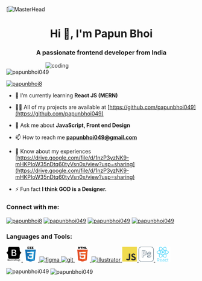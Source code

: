 [![MasterHead](https://www.behance.net/gallery/63700641/Computer-Programming-Software-Code-4K-Background)
<h1 align="center">Hi 👋, I'm Papun Bhoi</h1>
<h3 align="center">A passionate frontend developer from India</h3>
<img align="right" alt="coding" width="400" src="https://upload.wikimedia.org/wikipedia/commons/6/6f/Programming123najra.gif">


<p align="left"> <img src="https://komarev.com/ghpvc/?username=papunbhoi049&label=Profile%20views&color=0e75b6&style=flat" alt="papunbhoi049" /> </p>

<p align="left"> <a href="https://twitter.com/papunbhoi8" target="blank"><img src="https://img.shields.io/twitter/follow/papunbhoi8?logo=twitter&style=for-the-badge" alt="papunbhoi8" /></a> </p>

- 🌱 I’m currently learning **React JS (MERN)**

- 👨‍💻 All of my projects are available at [https://github.com/papunbhoi049](https://github.com/papunbhoi049)

- 💬 Ask me about **JavaScript, Front end Design**

- 📫 How to reach me **papunbhoi049@gmail.com**

- 📄 Know about my experiences [https://drive.google.com/file/d/1nzP3yzNK9-mHKPIoW35nDtq60tyVsn0x/view?usp=sharing](https://drive.google.com/file/d/1nzP3yzNK9-mHKPIoW35nDtq60tyVsn0x/view?usp=sharing)

- ⚡ Fun fact **I think GOD is a Designer.**

<h3 align="left">Connect with me:</h3>
<p align="left">
<a href="https://twitter.com/papunbhoi8" target="blank"><img align="center" src="https://raw.githubusercontent.com/rahuldkjain/github-profile-readme-generator/master/src/images/icons/Social/twitter.svg" alt="papunbhoi8" height="30" width="40" /></a>
<a href="https://linkedin.com/in/papunbhoi049" target="blank"><img align="center" src="https://raw.githubusercontent.com/rahuldkjain/github-profile-readme-generator/master/src/images/icons/Social/linked-in-alt.svg" alt="papunbhoi049" height="30" width="40" /></a>
<a href="https://fb.com/papunbhoi049" target="blank"><img align="center" src="https://raw.githubusercontent.com/rahuldkjain/github-profile-readme-generator/master/src/images/icons/Social/facebook.svg" alt="papunbhoi049" height="30" width="40" /></a>
<a href="https://instagram.com/papunbhoi049" target="blank"><img align="center" src="https://raw.githubusercontent.com/rahuldkjain/github-profile-readme-generator/master/src/images/icons/Social/instagram.svg" alt="papunbhoi049" height="30" width="40" /></a>
</p>

<h3 align="left">Languages and Tools:</h3>
<p align="left"> <a href="https://getbootstrap.com" target="_blank" rel="noreferrer"> <img src="https://raw.githubusercontent.com/devicons/devicon/master/icons/bootstrap/bootstrap-plain-wordmark.svg" alt="bootstrap" width="40" height="40"/> </a> <a href="https://www.w3schools.com/css/" target="_blank" rel="noreferrer"> <img src="https://raw.githubusercontent.com/devicons/devicon/master/icons/css3/css3-original-wordmark.svg" alt="css3" width="40" height="40"/> </a> <a href="https://www.figma.com/" target="_blank" rel="noreferrer"> <img src="https://www.vectorlogo.zone/logos/figma/figma-icon.svg" alt="figma" width="40" height="40"/> </a> <a href="https://git-scm.com/" target="_blank" rel="noreferrer"> <img src="https://www.vectorlogo.zone/logos/git-scm/git-scm-icon.svg" alt="git" width="40" height="40"/> </a> <a href="https://www.w3.org/html/" target="_blank" rel="noreferrer"> <img src="https://raw.githubusercontent.com/devicons/devicon/master/icons/html5/html5-original-wordmark.svg" alt="html5" width="40" height="40"/> </a> <a href="https://www.adobe.com/in/products/illustrator.html" target="_blank" rel="noreferrer"> <img src="https://www.vectorlogo.zone/logos/adobe_illustrator/adobe_illustrator-icon.svg" alt="illustrator" width="40" height="40"/> </a> <a href="https://developer.mozilla.org/en-US/docs/Web/JavaScript" target="_blank" rel="noreferrer"> <img src="https://raw.githubusercontent.com/devicons/devicon/master/icons/javascript/javascript-original.svg" alt="javascript" width="40" height="40"/> </a> <a href="https://www.photoshop.com/en" target="_blank" rel="noreferrer"> <img src="https://raw.githubusercontent.com/devicons/devicon/master/icons/photoshop/photoshop-line.svg" alt="photoshop" width="40" height="40"/> </a> <a href="https://reactjs.org/" target="_blank" rel="noreferrer"> <img src="https://raw.githubusercontent.com/devicons/devicon/master/icons/react/react-original-wordmark.svg" alt="react" width="40" height="40"/> </a> </p>

<p><img align="left" src="https://github-readme-stats.vercel.app/api/top-langs?username=papunbhoi049&show_icons=true&locale=en&layout=compact" alt="papunbhoi049" /></p>

<p>&nbsp;<img align="center" src="https://github-readme-stats.vercel.app/api?username=papunbhoi049&show_icons=true&locale=en" alt="papunbhoi049" /></p>
